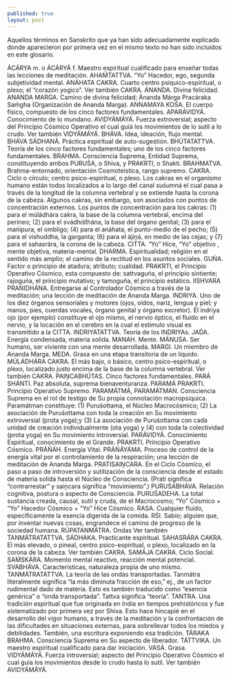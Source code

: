 ```yaml
---
published: true
layout: post
---
```






Aquellos términos en Sanskrito que ya han sido adecuadamente explicado donde aparecieron por primera vez en el mismo texto no han sido incluidos en este glosario.

ÁCÁRYA m. o ÁCÁRYÁ f. Maestro espiritual cualificado para enseñar todas las lecciones de meditación.
AHAḾTATTVA.  “Yo” Hacedor, ego, segunda subjetividad mental.
ANÁHATA CAKRA. Cuarto centro psíquico-espiritual, o plexo; el “corazón yogico”. Ver también CAKRA.
ÁNANDA. Divina felicidad.
ANANDA MARGA. Camino de divina felicidad; Ánanda Márga Pracáraka Saḿgha (Organización de Ananda Marga).
ANNAMAYA KOŚA. El cuerpo físico, compuesto de los cinco factores fundamentales.
APARÁVIDYÁ. Conocimiento de lo mundano.
AVIDYÁMÁYÁ. Fuerza extroversial; aspecto del Principio Cósmico Operativo el cual guiá los movimientos de lo sutil a lo crudo. Ver también VIDYÁMÁYÁ.
BHÁVA. Idea, ideación, flujo mental.
BHÁVA SÁDHANÁ. Práctica espiritual de auto-sugestión.
BHÚTATATTVA. Teoría de los cinco factores fundamentales; uno de los cinco factores fundamentales.
BRAHMA. Consciencia Suprema, Entidad Suprema, constituyendo ambos PURUŚA, o Shiva, y PRAKRTI, o Shakti.
BRAHMATVA. Brahma-entornado, orientación Cosmoteística, rango supremo.
CAKRA. Ciclo o círculo; centro psico-espiritual, o plexo. Los cakras en el organismo humano están todos localizados a lo largo del canal suśumná el cual pasa a través de la longitud de la columna vertebral y se extiende hasta la corona de la cabeza. Algunos cakras, sin embargo, son asociados con puntos de concentración externos. Los puntos de concentración para los cakras: (1) para el múládhára cakra, la base de la columna vertebral, encima del perineo; (2) para el svádhiśt́hána, la base del órgano genital; (3) para el mańipura, el ombligo; (4) para el anáhata, el punto-medio de el pecho; (5) para el vishuddha, la garganta; (6) para el ájiṋá, en medio de las cejas; y (7) para el sahasrára, la corona de la cabeza.
CITTA. “Yo” Hice, “Yo” objetivo , mente objetiva, materia-mental.
DHARMA. Espiritualidad; religión en el sentido más amplio; el camino de la rectitud en los asuntos sociales.
GUŃA. Factor o principio de atadura; atributo; cualidad. PRAKRTI, el Principio Operativo Cósmico, esta compuesto de: sattvaguńa, el principio sintiente; rajoguńa, el principio mutativo; y tamoguńa, el principio estático.
IISHVARA PRAŃIDHÁNA. Entregarse al Controlador Cósmico a través de la meditación; una lección de meditación de Ananda Marga.
INDRIYA. Uno de los diez órganos sensoriales y motores (ojos, oídos, nariz, lengua y piel; y manos, pies, cuerdas vocales, órgano genital y órgano excretor). El indriya ojo (por ejemplo) constituye el ojo mismo, el nervio óptico, el fluido en el nervio, y la locación en el cerebro en la cual el estimulo visual es transmitido a la CITTA.
INDRIYATATTVA. Teoría de los INDRIYAs.
JAD́A. Energía condensada, materia solida.
MANAH. Mente.
MÁNUŚA. Ser humano, ser viviente con una mente desarrollada.
MARGI. Un miembro de Ananda Marga.
MEDA. Grasa en una etapa transitoria de un líquido.
MÚLÁDHÁRA CAKRA. El más bajo, o básico, centro psico-espiritual, o plexo, localizado justo encima de la base de la columna vertebral. Ver también CAKRA.
PAIṊCABHÚTAS. Cinco factores fundamentales.
PARÁ SHÁNTI. Paz absoluta, suprema bienaventuranza.
PARAMÁ PRAKRTI. Principio Operativo Supremo.
PARAMÁTMÁ, PARAMÁTMAN. Consciencia Suprema en el rol de testigo de Su propia connotación macropsiquica. Paramátman constituye: (1) Puruśottama, el Núcleo Macrocósmico; (2) La asociación de Puruśottama con toda la creación en Su movimiento extroversial (prota yoga);y (3) La asociación de Puruśottama con cada unidad de creación individualmente (ota yoga) y (4) con toda la colectividad (prota yoga) en Su movimiento introversial.
PARÁVIDYÁ. Conocimiento Espiritual, conocimiento de el Grande.
PRAKRTI. Principio Operativo Cósmico.
PRÁŃÁH. Energía Vital.
PRÁŃÁYÁMA. Proceso de control de la energía vital por el controlamiento de la respiración; una lección de meditación de Ananda Marga.
PRATISAIṊCARA. En el Ciclo Cósmico, el paso a paso de introversión y sutilización de la consciencia desde el estado de materia solida hasta el Núcleo de Consciencia. (Prati significa “contrarrestar” y saiṋcara significa “movimiento”.)
PURUŚABHÁVA. Relación cognitiva, postura o aspecto de Consciencia.
PURUŚADEHA. La total sustancia creada, causal, sutil y cruda, de el Macrocosmo; “Yo” Cósmico +  “Yo” Hacedor Cósmico + “Yo” Hice Cósmico.
RASA. Cualquier fluido, específicamente la esencia digerida de la comida.
RŚI. Sabio; alguien que, por inventar nuevas cosas, engrandece el camino de progreso de la sociedad humana.
RÚPATANMÁTRA. Ondas  Ver también TANMÁTRATATTVA.
SÁDHAKA. Practicante espiritual.
SAHASRÁRA CAKRA. El más elevado, o pineal, centro psico-espiritual, o plexo, localizado en la corona de la cabeza. Ver también CAKRA.
SAMÁJA CAKRA. Ciclo Social.
SAḾSKÁRA. Momento mental reactivo, reacción mental potencial.
SVABHÁVA. Características, naturaleza propia de uno mismo.
TANMÁTRATATTVA. La teoría de las ondas transportadas. Tanmátra literalmente significa “la más diminuta fracción de eso,” ej., de un factor rudimental dado de materia. Esto es también traducido como  “esencia genérica” o “onda transportada”. Tattva significa “teoría”.
TANTRA. Una tradición espiritual que fue originada en India en tiempos prehistóricos y fue sistematizado por primera vez por Shiva. Esto hace hincapié en el desarrollo del vigor humano, a través de la meditación y la confrontación de las dificultades en situaciones externas, para sobrellevar todos los miedos y debilidades. También, una escritura exponiendo esa tradición.
TÁRAKA BRAHMA. Consciencia Suprema en Su aspecto de liberador.
TÁTTVIKA. Un maestro espiritual cualificado para dar iniciación.
VASÁ. Grasa.
VIDYÁMÁYÁ. Fuerza introversial; aspecto del Principio Operativo Cósmico el cual guía los movimientos desde lo crudo hasta lo sutil. Ver también AVIDYÁMÁYÁ.
